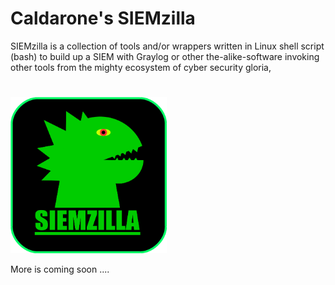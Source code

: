 # Caldarone's SIEMzilla
SIEMzilla is a collection of tools and/or wrappers written in Linux shell script (bash) to build up a SIEM with Graylog or other the-alike-software invoking other tools from the mighty ecosystem of cyber security gloria,
#
#
<img src="https://github.com/c-b-c/SIEMzilla/blob/main/SIEMzilla_logo_707x707.png" width="250">



More is coming soon ....
